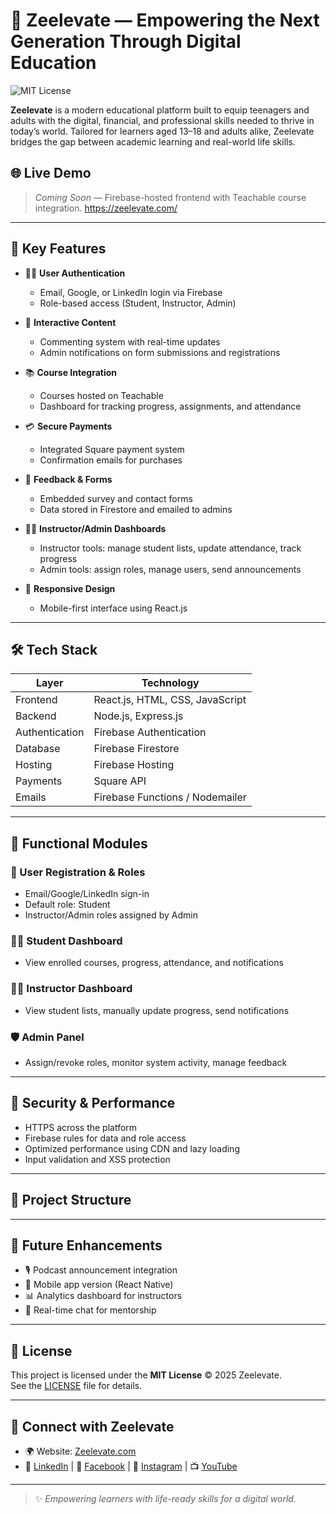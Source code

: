 # 🌱 Zeelevate — Empowering the Next Generation Through Digital Education
![MIT License](https://img.shields.io/badge/License-MIT-blue.svg)

**Zeelevate** is a modern educational platform built to equip teenagers and adults with the digital, financial, and professional skills needed to thrive in today’s world. Tailored for learners aged 13–18 and adults alike, Zeelevate bridges the gap between academic learning and real-world life skills.

## 🌐 Live Demo

> _Coming Soon_ — Firebase-hosted frontend with Teachable course integration.
https://zeelevate.com/
---

## 📌 Key Features

- 🧑‍💻 **User Authentication**
  - Email, Google, or LinkedIn login via Firebase
  - Role-based access (Student, Instructor, Admin)

- 💬 **Interactive Content**
  - Commenting system with real-time updates
  - Admin notifications on form submissions and registrations

- 📚 **Course Integration**
  - Courses hosted on Teachable
  - Dashboard for tracking progress, assignments, and attendance

- 💳 **Secure Payments**
  - Integrated Square payment system
  - Confirmation emails for purchases

- 🧾 **Feedback & Forms**
  - Embedded survey and contact forms
  - Data stored in Firestore and emailed to admins

- 🧑‍🏫 **Instructor/Admin Dashboards**
  - Instructor tools: manage student lists, update attendance, track progress
  - Admin tools: assign roles, manage users, send announcements

- 📱 **Responsive Design**
  - Mobile-first interface using React.js

---

## 🛠️ Tech Stack

| Layer             | Technology                         |
|------------------|-------------------------------------|
| Frontend         | React.js, HTML, CSS, JavaScript     |
| Backend          | Node.js, Express.js                 |
| Authentication   | Firebase Authentication             |
| Database         | Firebase Firestore                  |
| Hosting          | Firebase Hosting                    |
| Payments         | Square API                          |
| Emails           | Firebase Functions / Nodemailer     |

---

## 🚧 Functional Modules

### 👥 User Registration & Roles
- Email/Google/LinkedIn sign-in
- Default role: Student
- Instructor/Admin roles assigned by Admin

### 🧑‍🎓 Student Dashboard
- View enrolled courses, progress, attendance, and notifications

### 🧑‍🏫 Instructor Dashboard
- View student lists, manually update progress, send notifications

### 🛡️ Admin Panel
- Assign/revoke roles, monitor system activity, manage feedback

---

## 🔐 Security & Performance

- HTTPS across the platform
- Firebase rules for data and role access
- Optimized performance using CDN and lazy loading
- Input validation and XSS protection

---

## 📁 Project Structure


---

## 🚀 Future Enhancements

- 🎙️ Podcast announcement integration
- 📱 Mobile app version (React Native)
- 📊 Analytics dashboard for instructors
- 💬 Real-time chat for mentorship

---


## 📜 License

This project is licensed under the **MIT License** © 2025 Zeelevate.  
See the [LICENSE](./LICENSE) file for details.

---

## 📣 Connect with Zeelevate

- 🌍 Website: [Zeelevate.com](https://www.zeelevate.com)
- 🔗 [LinkedIn](#) | 📘 [Facebook](#) | 📸 [Instagram](#) | 📺 [YouTube](#)

---

> ✨ *Empowering learners with life-ready skills for a digital world.*




